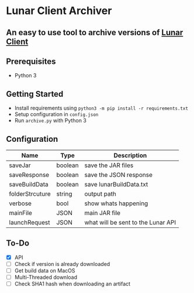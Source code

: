 # Lunar Client Archiver
## An easy to use tool to archive versions of [Lunar Client](https://lunarclient.com/)
## Prerequisites

 - Python 3
## Getting Started
 - Install requirements using `python3 -m pip install -r requirements.txt`
 - Setup configuration in `config.json`
 - Run `archive.py` with Python 3
## Configuration
|Name| Type | Description |
|--|--|--|
| saveJar | boolean | save the JAR files |
| saveResponse | boolean | save the JSON response |
| saveBuildData | boolean | save lunarBuildData.txt |
| folderStrcuture | string | output path |
| verbose | bool | show whats happening |
| mainFile | JSON | main JAR file |
| launchRequest | JSON | what will be sent to the Lunar API |

## To-Do
 - [x] API
 - [ ] Check if version is already downloaded
 - [ ] Get build data on MacOS
 - [ ] Multi-Threaded download
 - [ ] Check SHA1 hash when downloading an artifact
